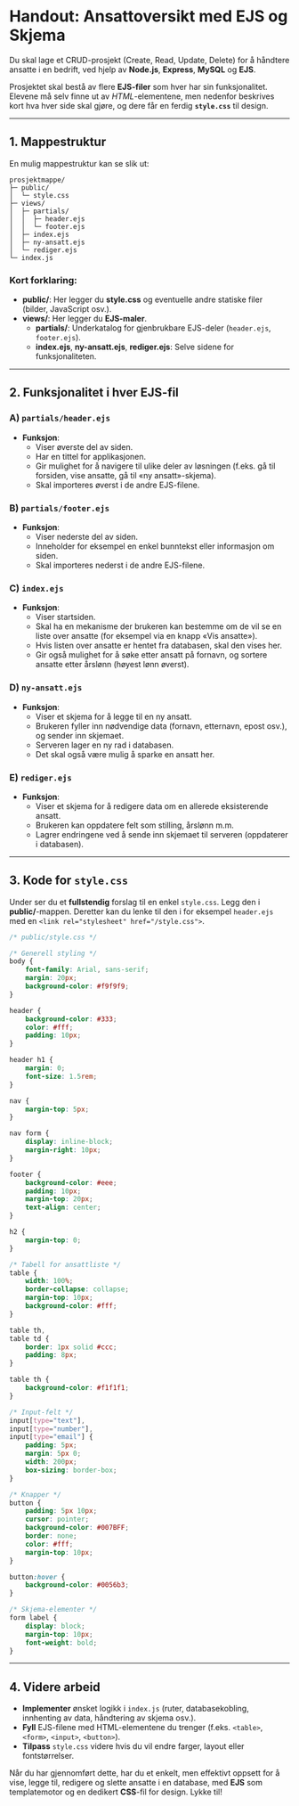 # Handout: Ansattoversikt med EJS og Skjema

Du skal lage et CRUD-prosjekt (Create, Read, Update, Delete) for å håndtere ansatte i en bedrift, ved hjelp av **Node.js**, **Express**, **MySQL** og **EJS**. 

Prosjektet skal bestå av flere **EJS-filer** som hver har sin funksjonalitet. Elevene må selv finne ut av *HTML*-elementene, men nedenfor beskrives kort hva hver side skal gjøre, og dere får en ferdig **`style.css`** til design.

---

## 1. Mappestruktur

En mulig mappestruktur kan se slik ut:

```
prosjektmappe/
├─ public/
│  └─ style.css
├─ views/
│  ├─ partials/
│  │  ├─ header.ejs
│  │  └─ footer.ejs
│  ├─ index.ejs
│  ├─ ny-ansatt.ejs
│  └─ rediger.ejs
└─ index.js
```

### Kort forklaring:

- **public/**: Her legger du **style.css** og eventuelle andre statiske filer (bilder, JavaScript osv.).  
- **views/**: Her legger du **EJS-maler**.  
  - **partials/**: Underkatalog for gjenbrukbare EJS-deler (`header.ejs`, `footer.ejs`).  
  - **index.ejs**, **ny-ansatt.ejs**, **rediger.ejs**: Selve sidene for funksjonaliteten.

---

## 2. Funksjonalitet i hver EJS-fil

### A) `partials/header.ejs`
- **Funksjon**:  
  - Viser øverste del av siden.  
  - Har en tittel for applikasjonen.  
  - Gir mulighet for å navigere til ulike deler av løsningen (f.eks. gå til forsiden, vise ansatte, gå til «ny ansatt»-skjema).  
  - Skal importeres øverst i de andre EJS-filene.

### B) `partials/footer.ejs`
- **Funksjon**:  
  - Viser nederste del av siden.  
  - Inneholder for eksempel en enkel bunntekst eller informasjon om siden.  
  - Skal importeres nederst i de andre EJS-filene.

### C) `index.ejs`
- **Funksjon**:  
  - Viser startsiden.  
  - Skal ha en mekanisme der brukeren kan bestemme om de vil se en liste over ansatte (for eksempel via en knapp «Vis ansatte»).  
  - Hvis listen over ansatte er hentet fra databasen, skal den vises her.  
  - Gir også mulighet for å søke etter ansatt på fornavn, og sortere ansatte etter årslønn (høyest lønn øverst).

### D) `ny-ansatt.ejs`
- **Funksjon**:  
  - Viser et skjema for å legge til en ny ansatt.  
  - Brukeren fyller inn nødvendige data (fornavn, etternavn, epost osv.), og sender inn skjemaet.  
  - Serveren lager en ny rad i databasen. 
  - Det skal også være mulig å sparke en ansatt her. 

### E) `rediger.ejs`
- **Funksjon**:  
  - Viser et skjema for å redigere data om en allerede eksisterende ansatt.  
  - Brukeren kan oppdatere felt som stilling, årslønn m.m.  
  - Lagrer endringene ved å sende inn skjemaet til serveren (oppdaterer i databasen).
  

---

## 3. Kode for `style.css`

Under ser du et **fullstendig** forslag til en enkel `style.css`. Legg den i **public/**-mappen. Deretter kan du lenke til den i for eksempel `header.ejs` med en `<link rel="stylesheet" href="/style.css">`. 

```css
/* public/style.css */

/* Generell styling */
body {
    font-family: Arial, sans-serif;
    margin: 20px;
    background-color: #f9f9f9;
}

header {
    background-color: #333;
    color: #fff;
    padding: 10px;
}

header h1 {
    margin: 0;
    font-size: 1.5rem;
}

nav {
    margin-top: 5px;
}

nav form {
    display: inline-block;
    margin-right: 10px;
}

footer {
    background-color: #eee;
    padding: 10px;
    margin-top: 20px;
    text-align: center;
}

h2 {
    margin-top: 0;
}

/* Tabell for ansattliste */
table {
    width: 100%;
    border-collapse: collapse;
    margin-top: 10px;
    background-color: #fff;
}

table th,
table td {
    border: 1px solid #ccc;
    padding: 8px;
}

table th {
    background-color: #f1f1f1;
}

/* Input-felt */
input[type="text"],
input[type="number"],
input[type="email"] {
    padding: 5px;
    margin: 5px 0;
    width: 200px;
    box-sizing: border-box;
}

/* Knapper */
button {
    padding: 5px 10px;
    cursor: pointer;
    background-color: #007BFF;
    border: none;
    color: #fff;
    margin-top: 10px;
}

button:hover {
    background-color: #0056b3;
}

/* Skjema-elementer */
form label {
    display: block;
    margin-top: 10px;
    font-weight: bold;
}
```

---

## 4. Videre arbeid

- **Implementer** ønsket logikk i `index.js` (ruter, databasekobling, innhenting av data, håndtering av skjema osv.).  
- **Fyll** EJS-filene med HTML-elementene du trenger (f.eks. `<table>`, `<form>`, `<input>`, `<button>`).  
- **Tilpass** `style.css` videre hvis du vil endre farger, layout eller fontstørrelser.  

Når du har gjennomført dette, har du et enkelt, men effektivt oppsett for å vise, legge til, redigere og slette ansatte i en database, med **EJS** som templatemotor og en dedikert **CSS**-fil for design. Lykke til!